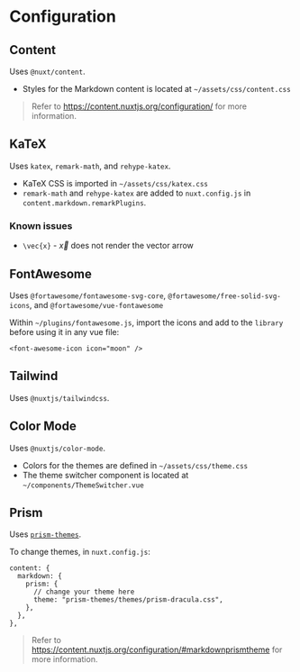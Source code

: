 # Configuration

## Content

Uses `@nuxt/content`.

- Styles for the Markdown content is located at `~/assets/css/content.css`

> Refer to https://content.nuxtjs.org/configuration/ for more information.

## KaTeX

Uses `katex`, `remark-math`, and `rehype-katex`.

- KaTeX CSS is imported in `~/assets/css/katex.css`
- `remark-math` and `rehype-katex` are added to `nuxt.config.js` in `content.markdown.remarkPlugins`.

### Known issues

- `\vec{x}` - $\vec{x}$ does not render the vector arrow

## FontAwesome

Uses `@fortawesome/fontawesome-svg-core`, `@fortawesome/free-solid-svg-icons`, and `@fortawesome/vue-fontawesome`

Within `~/plugins/fontawesome.js`, import the icons and add to the `library` before using it in any vue file:

```jsx[*.vue]
<font-awesome-icon icon="moon" />
```

## Tailwind

Uses `@nuxtjs/tailwindcss`.

## Color Mode

Uses `@nuxtjs/color-mode`.

- Colors for the themes are defined in `~/assets/css/theme.css`
- The theme switcher component is located at `~/components/ThemeSwitcher.vue`

## Prism

Uses [`prism-themes`](https://www.npmjs.com/package/prism-themes).

To change themes, in `nuxt.config.js`:

```js{1,3-5}[nuxt.config.js]
content: {
  markdown: {
    prism: {
      // change your theme here
      theme: "prism-themes/themes/prism-dracula.css",
    },
  },
},
```

> Refer to https://content.nuxtjs.org/configuration/#markdownprismtheme for more information.
